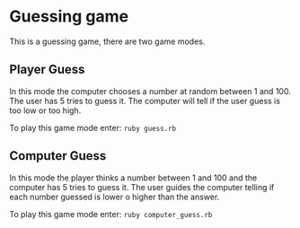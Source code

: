 Guessing game
=============

This is a guessing game, there are two game modes.

Player Guess
------------
In this mode the computer chooses a number at random between 1 and 100.
The user has 5 tries to guess it. The computer will tell if the user guess is too low or too high.

To play this game mode enter: `ruby guess.rb`

Computer Guess
--------------
In this mode the player thinks a number between 1 and 100 and the computer has 5 tries to guess it.
The user guides the computer telling if each number guessed is lower o higher than the answer.

To play this game mode enter: `ruby computer_guess.rb`
